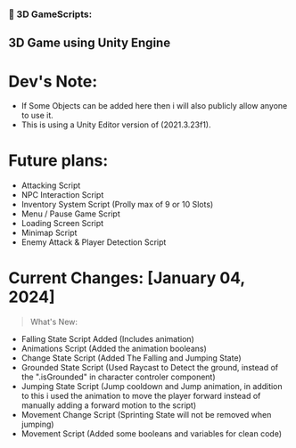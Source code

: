 ### 🔨 3D GameScripts:
3D Game using Unity Engine
---

<h1>Dev's Note:</h1>

- If Some Objects can be added here then i will also publicly allow anyone to use it.
- This is using a Unity Editor version of (2021.3.23f1).

<h1>Future plans:</h1>

- Attacking Script
- NPC Interaction Script
- Inventory System Script (Prolly max of 9 or 10 Slots)
- Menu / Pause Game Script
- Loading Screen Script
- Minimap Script
- Enemy Attack & Player Detection Script

<h1>Current Changes: [January 04, 2024]</h1>

> What's New:

- Falling State Script Added (Includes animation)
- Animations Script (Added the animation booleans)
- Change State Script (Added The Falling and Jumping State)
- Grounded State Script (Used Raycast to Detect the ground, instead of the ".isGrounded" in character controler component)
- Jumping State Script (Jump cooldown and Jump animation, in addition to this i used the animation to move the player forward instead of manually adding a forward motion to the script)
- Movement Change Script (Sprinting State will not be removed when jumping)
- Movement Script (Added some booleans and variables for clean code)
